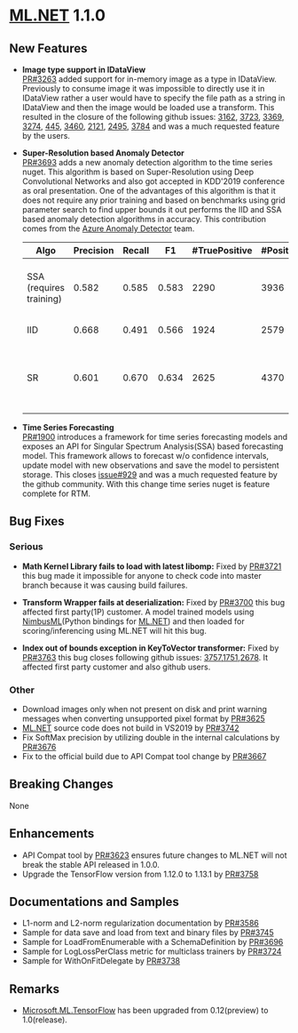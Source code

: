 # [ML.NET](http://dot.net/ml) 1.1.0 
## **New Features**
- **Image type support in IDataView**  
   [PR#3263](https://github.com/dotnet/machinelearning/pull/3263) added support
  for in-memory image as a type in IDataView. Previously to consume image it was
  impossible to directly use it in IDataView rather a user would have to specify
  the file path as a string in IDataView and then the image would be loaded use a
  transform. This resulted in the closure of the following github issues:  [3162](https://github.com/dotnet/machinelearning/issues/3162), [3723](https://github.com/dotnet/machinelearning/issues/3723), [3369](https://github.com/dotnet/machinelearning/issues/3369), [3274](https://github.com/dotnet/machinelearning/issues/3274), [445](https://github.com/dotnet/machinelearning/issues/445), [3460](https://github.com/dotnet/machinelearning/issues/3460), [2121](https://github.com/dotnet/machinelearning/issues/2121), [2495](https://github.com/dotnet/machinelearning/issues/2495), [3784](https://github.com/dotnet/machinelearning/issues/3784) and was a much requested feature by the users.  

- **Super-Resolution based Anomaly Detector**  
   [PR#3693](https://github.com/dotnet/machinelearning/pull/3693) adds a new anomaly detection algorithm to the time series nuget. This algorithm is based on Super-Resolution using Deep Convolutional Networks and also got accepted in KDD'2019 conference as oral presentation. One of the advantages of this algorithm is that it does not require any prior training and based on benchmarks using grid parameter search to find upper bounds it out performs the IID and SSA based anomaly detection algorithms in accuracy. This contribution comes from the [Azure Anomaly Detector](https://azure.microsoft.com/en-us/services/cognitive-services/anomaly-detector/) team.

    Algo | Precision | Recall | F1 | #TruePositive | #Positives | #Anomalies | Fine tuned   parameters
    -- | -- | -- | -- | -- | -- | -- | --
    SSA (requires training) | 0.582 | 0.585 | 0.583 | 2290 | 3936 | 3915 | Confidence=99,   PValueHistoryLength=32, Season=11, and use half the data of each series to do   the training.
    IID | 0.668 | 0.491 | 0.566 | 1924 | 2579 | 3915 | Confidence=99,   PValueHistoryLength=56
    SR | 0.601 | 0.670 | 0.634 | 2625 | 4370 | 3915 | WindowSize=64,   BackAddWindowSize=5, LookaheadWindowSize=5, AveragingWindowSize=3,   JudgementWindowSize=64, Threshold=0.45

- **Time Series Forecasting**  
   [PR#1900](https://github.com/dotnet/machinelearning/pull/1900) introduces a framework for time series forecasting models and exposes an API for Singular Spectrum Analysis(SSA) based forecasting model. This framework allows to forecast w/o confidence intervals, update model with new observations and save the model to persistent storage. This closes [issue#929](https://github.com/dotnet/machinelearning/issues/929) and was a much requested feature by the github community. With this change time series nuget is feature complete for RTM.

## **Bug Fixes**
### Serious
- **Math Kernel Library fails to load with latest libomp:** Fixed by [PR#3721](https://github.com/dotnet/machinelearning/pull/3721) this bug made it impossible for anyone to check code into master branch because it was causing build failures.

- **Transform Wrapper fails at deserialization:** Fixed by [PR#3700](https://github.com/dotnet/machinelearning/pull/3700) this bug affected first party(1P) customer. A model trained models using [NimbusML](https://github.com/microsoft/NimbusML)(Python bindings for [ML.NET](http://dot.net/ml)) and then loaded for scoring/inferencing using ML.NET will hit this bug. 

- **Index out of bounds exception in KeyToVector transformer:** Fixed by [PR#3763](https://github.com/dotnet/machinelearning/pull/3763) this bug closes following github issues: [3757](https://github.com/dotnet/machinelearning/issues/3757),[1751](https://github.com/dotnet/machinelearning/issues/1751),[2678](https://github.com/dotnet/machinelearning/issues/2678). It affected first party customer and also github users. 

### Other
- Download images only when not present on disk and print warning messages when converting unsupported pixel format by [PR#3625](https://github.com/dotnet/machinelearning/pull/3625)
- [ML.NET](http://dot.net/ml) source code does not build in VS2019 by [PR#3742](https://github.com/dotnet/machinelearning/pull/3742)
- Fix SoftMax precision by utilizing double in the internal calculations by [PR#3676](https://github.com/dotnet/machinelearning/pull/3676)
- Fix to the official build due to API Compat tool change by [PR#3667](https://github.com/dotnet/machinelearning/pull/3667)

## **Breaking Changes**
None

## **Enhancements**
- API Compat tool by [PR#3623](https://github.com/dotnet/machinelearning/pull/3623) ensures future changes to ML.NET will not break the stable API released in 1.0.0.
- Upgrade the TensorFlow version from 1.12.0 to 1.13.1 by [PR#3758](https://github.com/dotnet/machinelearning/pull/3758)

## **Documentations and Samples**
- L1-norm and L2-norm regularization documentation by [PR#3586](https://github.com/dotnet/machinelearning/pull/3586)
- Sample for data save and load from text and binary files by [PR#3745](https://github.com/dotnet/machinelearning/pull/3745)
- Sample for LoadFromEnumerable with a SchemaDefinition by [PR#3696](https://github.com/dotnet/machinelearning/pull/3696)
- Sample for LogLossPerClass metric for multiclass trainers by [PR#3724](https://github.com/dotnet/machinelearning/pull/3724)
- Sample for WithOnFitDelegate by [PR#3738](https://github.com/dotnet/machinelearning/pull/3738)

## **Remarks**
- [Microsoft.ML.TensorFlow](https://www.nuget.org/packages/Microsoft.ML.TensorFlow/) has been upgraded from 0.12(preview) to 1.0(release).